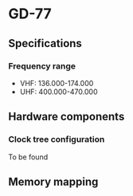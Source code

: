 # GD-77
 
## Specifications
### Frequency range
* VHF: 136.000-174.000
* UHF: 400.000-470.000

## Hardware components
### Clock tree configuration
To be found

## Memory mapping
